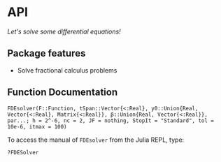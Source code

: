 # API

*Let's solve some differential equations!*

## Package features
- Solve fractional calculus problems

## Function Documentation
```@docs
FDEsolver(F::Function, tSpan::Vector{<:Real}, y0::Union{Real, Vector{<:Real}, Matrix{<:Real}}, β::Union{Real, Vector{<:Real}}, par...; h = 2^-6, nc = 2, JF = nothing, StopIt = "Standard", tol = 10e-6, itmax = 100)
```

To access the manual of `FDEsolver` from the Julia REPL, type:
```julia
?FDESolver
```
